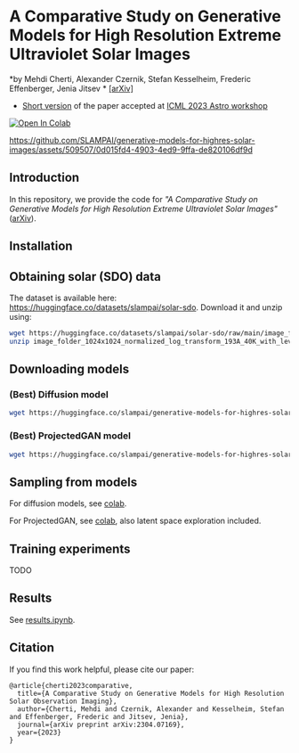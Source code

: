 # A Comparative Study on Generative Models for High Resolution Extreme Ultraviolet Solar Images
*by Mehdi Cherti, Alexander Czernik, Stefan Kesselheim, Frederic Effenberger, Jenia Jitsev * [\[arXiv\]](https://arxiv.org/abs/2304.07169)

- [Short version](https://ml4astro.github.io/icml2023/assets/24.pdf) of the paper accepted at [ICML 2023 Astro workshop](https://ml4astro.github.io/icml2023/#accepted-contributions)
  
[![Open In Colab][colab-badge]][colab-notebook]

[colab-notebook]: <https://colab.research.google.com/drive/1D-wB8OhHyb9Ag6bjGhVuDw5RTBK7ZKhb?usp=sharing>
[colab-badge]: <https://colab.research.google.com/assets/colab-badge.svg>

https://github.com/SLAMPAI/generative-models-for-highres-solar-images/assets/509507/0d015fd4-4903-4ed9-9ffa-de820106df9d

## Introduction

In this repository, we provide the code for *"A Comparative Study on Generative Models for High Resolution Extreme Ultraviolet Solar Images"* ([arXiv](https://arxiv.org/abs/2304.07169)).

## Installation

## Obtaining solar (SDO) data

The dataset is available here: <https://huggingface.co/datasets/slampai/solar-sdo>.
Download it and unzip using:

```bash
wget https://huggingface.co/datasets/slampai/solar-sdo/raw/main/image_folder_1024x1024_normalized_log_transform_193A_40K_with_lev1.5_corrections.zip
unzip image_folder_1024x1024_normalized_log_transform_193A_40K_with_lev1.5_corrections.zip
```

## Downloading models

### (Best) Diffusion model

```bash
wget https://huggingface.co/slampai/generative-models-for-highres-solar-images/resolve/main/diffusion/diffusion_1000t_lr0.0001_128ch_2bpr_horiz_flip/ema_0.9999_058000.pt --output-document=ema_0.9999_058000.pt
```

### (Best) ProjectedGAN model

```bash
wget https://huggingface.co/slampai/generative-models-for-highres-solar-images/resolve/main/models/projgan/00017-stylegan2-proj_baseline/network-snapshot.pkl --output-document=projgan_best.pkl
```

## Sampling from models

For diffusion models, see [colab](https://colab.research.google.com/drive/1ETQ48vxhBFcTu4s-j6FAjCVe14rPg02h?usp=sharing).

For ProjectedGAN, see [colab](https://colab.research.google.com/drive/1D-wB8OhHyb9Ag6bjGhVuDw5RTBK7ZKhb?usp=sharing), also
latent space exploration included.

## Training experiments

TODO 

## Results

See [results.ipynb](results.ipynb).

## Citation

If you find this work helpful, please cite our paper:
```
@article{cherti2023comparative,
  title={A Comparative Study on Generative Models for High Resolution Solar Observation Imaging},
  author={Cherti, Mehdi and Czernik, Alexander and Kesselheim, Stefan and Effenberger, Frederic and Jitsev, Jenia},
  journal={arXiv preprint arXiv:2304.07169},
  year={2023}
}
```
